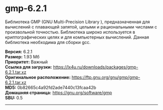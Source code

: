 # gmp-6.2.1
Библиотека GMP (GNU Multi-Precision Library ), предназначенная для вычислений с плавающей запятой, целыми и рациональными числами с произвольной точностью. Библиотека широко используется в криптографических целях и для компьютерных вычислений. Данная библиотека необходима для сборки gcc.

**Версия:** 6.2.1<br />
**Размер:** 1.93 Мб<br />
**Приоритет:** Важный<br />
**Ссылка для загрузки:** https://lx4u.ru/downloads/packages/gmp-6.2.1.tar.xz<br />
**Оригинальное расположение:** https://ftp.gnu.org/gnu/gmp/gmp-6.2.1.tar.xz<br/>
**MD5:** 0b82665c4a92fd2ade7440c13fcaa42b<br />
**Домашняя страница:** https://gnu.org/software/gmp
<br />**SBU:** 0.5

***
